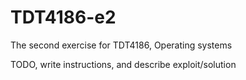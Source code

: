 # TDT4186-e2
The second exercise for TDT4186, Operating systems

TODO, write instructions, and describe exploit/solution